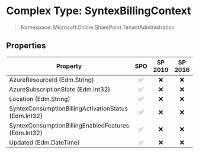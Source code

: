 # Complex Type: SyntexBillingContext

> Namespace: Microsoft.Online.SharePoint.TenantAdministration

## Properties

Property | SPO | SP 2019 | SP 2016 | SP 2013
----------|:---:|:-------:|:-------:|:-------:
AzureResourceId (Edm.String) | ✅ | ❌ | ❌ | ❌
AzureSubscriptionState (Edm.Int32) | ✅ | ❌ | ❌ | ❌
Location (Edm.String) | ✅ | ❌ | ❌ | ❌
SyntexConsumptionBillingActivationStatus (Edm.Int32) | ✅ | ❌ | ❌ | ❌
SyntexConsumptionBillingEnabledFeatures (Edm.Int32) | ✅ | ❌ | ❌ | ❌
Updated (Edm.DateTime) | ✅ | ❌ | ❌ | ❌